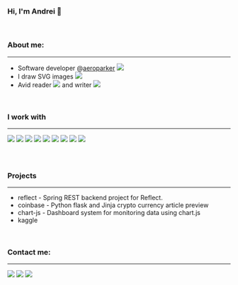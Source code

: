 ### Hi, I'm Andrei 👋

<br/>

### About me:
---

* Software developer @[aeroparker]() <img src="https://img.icons8.com/ultraviolet/16/000000/paper-plane.png"/>
* I draw SVG images <img src="https://img.icons8.com/color/16/000000/inkscape.png"/>
* Avid reader <img src="https://img.icons8.com/color/16/000000/book-stack.png"/> and writer <img src="https://img.icons8.com/dusk/16/000000/hand-with-pen.png"/>
<br/>

### I work with 
---

<img src="https://img.icons8.com/officel/32/000000/java-eclipse.png"/>  
<img src="https://img.icons8.com/color/32/000000/tomcat.png"/>
<img src="https://img.icons8.com/color/32/000000/spring-logo.png"/>    
<img src="https://img.icons8.com/dusk/32/000000/javascript.png"/>
<img src="https://img.icons8.com/dusk/32/000000/python.png"/>      
<img src="https://img.icons8.com/dusk/32/000000/docker.png"/>
<img src="https://img.icons8.com/color/32/000000/virtualbox.png"/>
<img src="https://img.icons8.com/color/32/000000/amazon-web-services.png"/>
<img src="https://img.icons8.com/color/32/000000/selenium-test-automation.png"/>

### 

<br/>


### Projects
---
 
* reflect - Spring REST backend project for Reflect.
* coinbase - Python flask and Jinja crypto currency article preview
* chart-js - Dashboard system for monitoring data using chart.js 
* kaggle 

<br/>

### Contact me:
---
[<img src="https://img.icons8.com/color/48/000000/linkedin.png"/>](linkedin)
[<img src="https://img.icons8.com/color/48/000000/email.png"/>](email)
[<img src="https://img.icons8.com/color/48/000000/blog.png"/>](blog)


<br/>



 <!-- 
[![andreituta's github stats](https://github-readme-stats.vercel.app/api?username=andreituta&count_private=true&show_icons=true)](https://github.com/andreituta)
[![Top Langs](https://github-readme-stats.vercel.app/api/top-langs/?username=andreituta)](https://github.com/andreituta)
-->

[linkedin]: https://www.linkedin.com/in/andreituta
[email]: <fake@example.com>
[blog]: https://www.github.com/andreituta/andreituta.github.io
